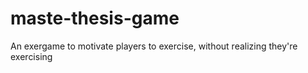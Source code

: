 # maste-thesis-game
An exergame to motivate players to exercise, without realizing they're exercising
